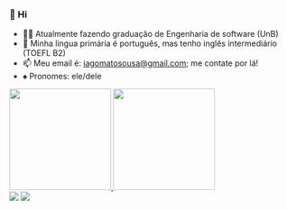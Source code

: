 ### 👋 Hi

- 👨‍💻 Atualmente fazendo graduação de Engenharia de software (UnB)
- 🎤 Minha lingua primária é português, mas tenho inglês intermediário (TOEFL B2)
- 📫 Meu email é: iagomatosousa@gmail.com; me contate por lá!
- ♠ Pronomes: ele/dele

 <div>
  <a href="https://github.com/iagoscm">
  <img height="180em" src="https://github-readme-stats.vercel.app/api?username=iagoscm&show_icons=true&theme=jolly&include_all_commits=true&count_private=true"/>
  <img height="180em" src="https://github-readme-stats.vercel.app/api/top-langs/?username=iagoscm&layout=compact&langs_count=7&theme=jolly"/>
</div>
  
  <div> 
  <a href="https://www.instagram.com/iagow/?hl=pt-br" target="_blank"><img src="https://img.shields.io/badge/-Instagram-%23E4405F?style=for-the-badge&logo=instagram&logoColor=white" target="_blank"></a>
  <a href="https://www.linkedin.com/in/iagow/" target="_blank"><img src="https://img.shields.io/badge/-LinkedIn-%230077B5?style=for-the-badge&logo=linkedin&logoColor=white" target="_blank"></a>
</div>
